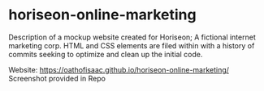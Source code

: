 # horiseon-online-marketing

Description of a mockup website created for Horiseon; A fictional internet marketing corp. 
HTML and CSS elements are filed within with a history of commits seeking to optimize and clean up the initial code.

Website: https://oathofisaac.github.io/horiseon-online-marketing/
Screenshot provided in Repo
